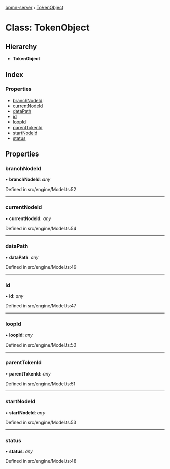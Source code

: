 [bpmn-server](../README.md) › [TokenObject](tokenobject.md)

# Class: TokenObject

## Hierarchy

* **TokenObject**

## Index

### Properties

* [branchNodeId](tokenobject.md#branchnodeid)
* [currentNodeId](tokenobject.md#currentnodeid)
* [dataPath](tokenobject.md#datapath)
* [id](tokenobject.md#id)
* [loopId](tokenobject.md#loopid)
* [parentTokenId](tokenobject.md#parenttokenid)
* [startNodeId](tokenobject.md#startnodeid)
* [status](tokenobject.md#status)

## Properties

###  branchNodeId

• **branchNodeId**: *any*

Defined in src/engine/Model.ts:52

___

###  currentNodeId

• **currentNodeId**: *any*

Defined in src/engine/Model.ts:54

___

###  dataPath

• **dataPath**: *any*

Defined in src/engine/Model.ts:49

___

###  id

• **id**: *any*

Defined in src/engine/Model.ts:47

___

###  loopId

• **loopId**: *any*

Defined in src/engine/Model.ts:50

___

###  parentTokenId

• **parentTokenId**: *any*

Defined in src/engine/Model.ts:51

___

###  startNodeId

• **startNodeId**: *any*

Defined in src/engine/Model.ts:53

___

###  status

• **status**: *any*

Defined in src/engine/Model.ts:48
